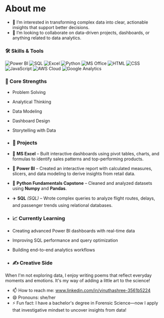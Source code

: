 # About me



- 🔭 I’m interested in transforming complex data into clear, actionable insights that support better decisions.
- 👯 I’m looking to collaborate on data-driven projects, dashboards, or anything related to data analytics.


### 🛠️ Skills & Tools

<p align="left">
  <img src="https://img.icons8.com/color/48/000000/power-bi.png" alt="Power BI" title="Power BI"/>
  <img src="https://img.icons8.com/color/48/000000/sql.png" alt="SQL" title="SQL"/>
  <img src="https://img.icons8.com/color/48/000000/microsoft-excel-2019--v1.png" alt="Excel" title="Excel"/>
  <img src="https://img.icons8.com/color/48/000000/python.png" alt="Python" title="Python"/>
  <img src="https://img.icons8.com/color/48/000000/microsoft-office-2019.png" alt="MS Office" title="MS Office"/>
  <img src="https://img.icons8.com/color/48/000000/html-5--v1.png" alt="HTML" title="HTML"/>
  <img src="https://img.icons8.com/color/48/000000/css3.png" alt="CSS" title="CSS"/>
  <img src="https://img.icons8.com/color/48/000000/javascript.png" alt="JavaScript" title="JavaScript"/>
  <img src="https://img.icons8.com/color/48/000000/amazon-web-services.png" alt="AWS Cloud" title="AWS Cloud"/>
  <img src="https://img.icons8.com/color/48/000000/google-analytics.png" alt="Google Analytics" title="Google Analytics"/>
</p>


### 🧠 Core Strengths

- Problem Solving  
- Analytical Thinking  
- Data Modeling  
- Dashboard Design  
- Storytelling with Data

- ### 💼 Projects

- 🛒 **MS Excel** – Built interactive dashboards using pivot tables, charts, and formulas to identify sales patterns and top-performing products.
- 🏬 **Power BI** – Created an interactive report with calculated measures, slicers, and data modeling to derive insights from retail data.
- 🐍 **Python Fundamentals Capstone** – Cleaned and analyzed datasets using **Numpy** and **Pandas**.
- ✈️ **SQL** *(SQL)* – Wrote complex queries to analyze flight routes, delays, and passenger trends using relational databases.

- ### 📈 Currently Learning

- Creating advanced Power BI dashboards with real-time data  
- Improving SQL performance and query optimization  
- Building end-to-end analytics workflows  

- ### ✍️ Creative Side

When I'm not exploring data, I enjoy writing poems that reflect everyday moments and emotions. It's my way of adding a little art to the science!

- 📫 How to reach me: www.linkedin.com/in/vinuthashree-3561b5224
- 😄 Pronouns: she/her
- ⚡ Fun fact: I have a bachelor's degree in Forensic Science—now I apply that investigative mindset to uncover insights from data!


